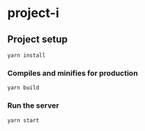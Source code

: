 # project-i

## Project setup
```
yarn install
```

### Compiles and minifies for production
```
yarn build
```

### Run the server
```
yarn start
```